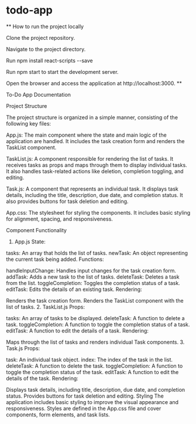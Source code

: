 # todo-app
** How to run the project locally

Clone the project repository.

Navigate to the project directory.

Run npm install react-scripts --save

Run npm start to start the development server.

Open the browser and access the application at http://localhost:3000. **


To-Do App Documentation

Project Structure

The project structure is organized in a simple manner, consisting of the following key files:

App.js: The main component where the state and main logic of the application are handled. It includes the task creation form and renders the TaskList component.

TaskList.js: A component responsible for rendering the list of tasks. It receives tasks as props and maps through them to display individual tasks. It also handles task-related actions like deletion, completion toggling, and editing.

Task.js: A component that represents an individual task. It displays task details, including the title, description, due date, and completion status. It also provides buttons for task deletion and editing.

App.css: The stylesheet for styling the components. It includes basic styling for alignment, spacing, and responsiveness.

Component Functionality
1. App.js
State:

tasks: An array that holds the list of tasks.
newTask: An object representing the current task being added.
Functions:

handleInputChange: Handles input changes for the task creation form.
addTask: Adds a new task to the list of tasks.
deleteTask: Deletes a task from the list.
toggleCompletion: Toggles the completion status of a task.
editTask: Edits the details of an existing task.
Rendering:

Renders the task creation form.
Renders the TaskList component with the list of tasks.
2. TaskList.js
Props:

tasks: An array of tasks to be displayed.
deleteTask: A function to delete a task.
toggleCompletion: A function to toggle the completion status of a task.
editTask: A function to edit the details of a task.
Rendering:

Maps through the list of tasks and renders individual Task components.
3. Task.js
Props:

task: An individual task object.
index: The index of the task in the list.
deleteTask: A function to delete the task.
toggleCompletion: A function to toggle the completion status of the task.
editTask: A function to edit the details of the task.
Rendering:

Displays task details, including title, description, due date, and completion status.
Provides buttons for task deletion and editing.
Styling
The application includes basic styling to improve the visual appearance and responsiveness. Styles are defined in the App.css file and cover components, form elements, and task lists.



